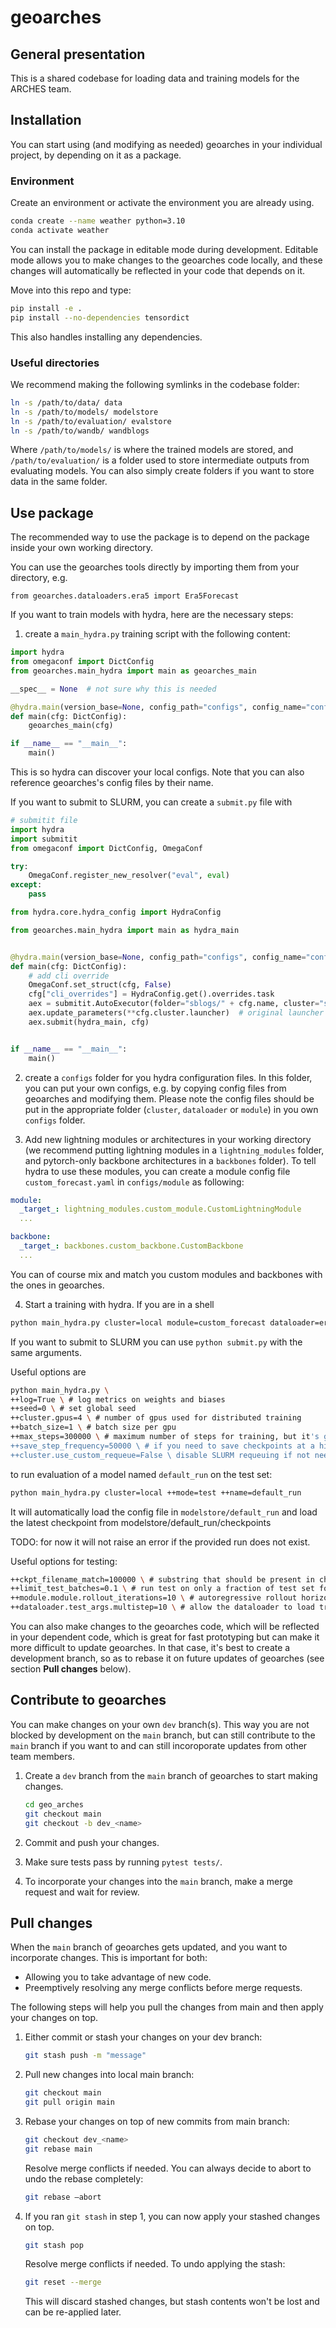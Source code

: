 # geoarches

## General presentation

This is a shared codebase for loading data and training models for the ARCHES team.

## Installation

You can start using (and modifying as needed) geoarches in your individual project, by depending on it as a package.

### Environment

Create an environment or activate the environment you are already using.

```sh
conda create --name weather python=3.10
conda activate weather
```

You can install the package in editable mode during development.
Editable mode allows you to make changes to the geoarches code locally, and these changes will automatically be reflected in your code that depends on it.

Move into this repo and type:
```sh
pip install -e .
pip install --no-dependencies tensordict
```
This also handles installing any dependencies.

### Useful directories

We recommend making the following symlinks in the codebase folder:
```sh
ln -s /path/to/data/ data
ln -s /path/to/models/ modelstore
ln -s /path/to/evaluation/ evalstore
ln -s /path/to/wandb/ wandblogs
```
Where `/path/to/models/` is where the trained models are stored, and `/path/to/evaluation/` is a folder used to store intermediate outputs from evaluating models. You can also simply create folders if you want to store data in the same folder.

## Use package

The recommended way to use the package is to depend on the package inside your own working directory.

You can use the geoarches tools directly by importing them from your directory, e.g.
```
from geoarches.dataloaders.era5 import Era5Forecast
```

If you want to train models with hydra, here are the necessary steps:

1) create a `main_hydra.py` training script with the following content:
```python
import hydra
from omegaconf import DictConfig
from geoarches.main_hydra import main as geoarches_main

__spec__ = None  # not sure why this is needed

@hydra.main(version_base=None, config_path="configs", config_name="config")
def main(cfg: DictConfig):
    geoarches_main(cfg)

if __name__ == "__main__":
    main()
```
This is so hydra can discover your local configs. Note that you can also reference geoarches's config files by their name.

If you want to submit to SLURM, you can create a `submit.py` file with
```python
# submitit file
import hydra
import submitit
from omegaconf import DictConfig, OmegaConf

try:
    OmegaConf.register_new_resolver("eval", eval)
except:
    pass

from hydra.core.hydra_config import HydraConfig

from geoarches.main_hydra import main as hydra_main


@hydra.main(version_base=None, config_path="configs", config_name="config")
def main(cfg: DictConfig):
    # add cli override
    OmegaConf.set_struct(cfg, False)
    cfg["cli_overrides"] = HydraConfig.get().overrides.task
    aex = submitit.AutoExecutor(folder="sblogs/" + cfg.name, cluster="slurm")
    aex.update_parameters(**cfg.cluster.launcher)  # original launcher
    aex.submit(hydra_main, cfg)


if __name__ == "__main__":
    main()
```

2) create a `configs` folder for you hydra configuration files. In this folder, you can put your own configs, e.g. by copying config files from geoarches and modifying them. Please note the config files should be put in the appropriate folder (`cluster`, `dataloader` or `module`) in you own `configs` folder.

3) Add new lightning modules or architectures in your working directory (we recommend putting lightning modules in a `lightning_modules` folder, and pytorch-only backbone architectures in a `backbones` folder). To tell hydra to use these modules, you can create a module config file `custom_forecast.yaml` in `configs/module` as following:
```yaml
module:
  _target_: lightning_modules.custom_module.CustomLightningModule
  ...

backbone:
  _target_: backbones.custom_backbone.CustomBackbone
  ...
```
You can of course mix and match you custom modules and backbones with the ones in geoarches.

4) Start a training with hydra. If you are in a shell
```sh
python main_hydra.py cluster=local module=custom_forecast dataloader=era5 ++log=True ++name=default_run
```
If you want to submit to SLURM you can use `python submit.py` with the same arguments.

Useful options are 
```sh
python main_hydra.py \
++log=True \ # log metrics on weights and biases
++seed=0 \ # set global seed
++cluster.gpus=4 \ # number of gpus used for distributed training
++batch_size=1 \ # batch size per gpu
++max_steps=300000 \ # maximum number of steps for training, but it's good to leave this at 300k for era5 trainings
++save_step_frequency=50000 \ # if you need to save checkpoints at a higher frequency
++cluster.use_custom_requeue=False \ disable SLURM requeuing if not needed
```

to run evaluation of a model named `default_run` on the test set: 
```sh 
python main_hydra.py cluster=local ++mode=test ++name=default_run
```
It will automatically load the config file in `modelstore/default_run` and load the latest checkpoint from modelstore/default_run/checkpoints

TODO: for now it will not raise an error if the provided run does not exist.

Useful options for testing:
```sh python main_hydra.py ++mode=test ++name=default_run \
++ckpt_filename_match=100000 \ # substring that should be present in checkpoint file name, e.g. here for loading the checkpoint at step 100000
++limit_test_batches=0.1 \ # run test on only a fraction of test set for debugging
++module.module.rollout_iterations=10 \ # autoregressive rollout horizon, in which case the line below is also needed
++dataloader.test_args.multistep=10 \ # allow the dataloader to load trajectories of size 10

```


You can also make changes to the geoarches code, which will be reflected in your dependent code, which is great for fast prototyping but can make it more difficult to update geoarches. In that case, it's best to create a development branch, so as to rebase it on future updates of geoarches (see section **Pull changes** below).


## Contribute to geoarches
You can make changes on your own `dev` branch(s). This way you are not blocked by development on the `main` branch, but can still contribute to the `main` branch if you want to and can still incoroporate updates from other team members.

1. Create a `dev` branch from the `main` branch of geoarches to start making changes.
    ```sh
    cd geo_arches
    git checkout main
    git checkout -b dev_<name>
    ```

2. Commit and push your changes. 
3. Make sure tests pass by running `pytest tests/`.
4. To incorporate your changes into the `main` branch, make a merge request and wait for review.

## Pull changes

When the `main` branch of geoarches gets updated, and you want to incorporate changes.
This is important for both:
- Allowing you to take advantage of new code.
- Preemptively resolving any merge conflicts before merge requests.

The following steps will help you pull the changes from main and then apply your changes on top.
1. Either commit or stash your changes on your dev branch:
    ```sh
    git stash push -m "message"
    ```

2. Pull new changes into local main branch:
    ```sh
    git checkout main
    git pull origin main
    ```

3. Rebase your changes on top of new commits from main branch:
    ```sh
    git checkout dev_<name>
    git rebase main
    ```

    Resolve merge conflicts if needed. You can always decide to abort to undo the rebase completely:
    ```sh
    git rebase –abort
    ```

5. If you ran `git stash` in step 1, you can now apply your stashed changes on top.
    ```sh
    git stash pop
    ```

    Resolve merge conflicts if needed. To undo applying the stash:
    ```sh
    git reset --merge
    ```
    This will discard stashed changes, but stash contents won't be lost and can be re-applied later.